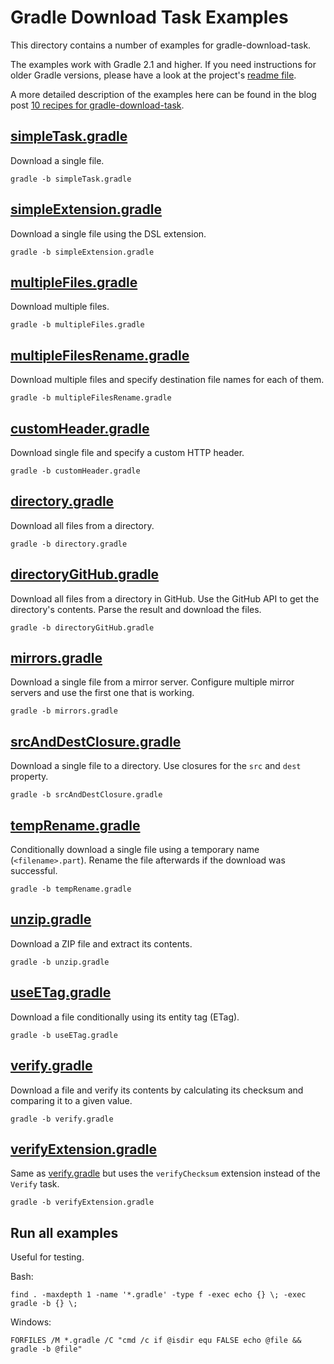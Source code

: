 Gradle Download Task Examples
=============================

This directory contains a number of examples for gradle-download-task.

The examples work with Gradle 2.1 and higher. If you need instructions
for older Gradle versions, please have a look at the project's [readme file](../README.md).

A more detailed description of the examples here can be found in the blog post
[10 recipes for gradle-download-task](http://www.michel-kraemer.com/recipes-for-gradle-download).

[simpleTask.gradle](simpleTask.gradle)
--------------------------------------

Download a single file.

    gradle -b simpleTask.gradle

[simpleExtension.gradle](simpleExtension.gradle)
------------------------------------------------

Download a single file using the DSL extension.

    gradle -b simpleExtension.gradle

[multipleFiles.gradle](multipleFiles.gradle)
--------------------------------------------

Download multiple files.

    gradle -b multipleFiles.gradle

[multipleFilesRename.gradle](multipleFilesRename.gradle)
--------------------------------------------------------

Download multiple files and specify destination file names for each of them.

    gradle -b multipleFilesRename.gradle

[customHeader.gradle](customHeader.gradle)
------------------------------------------

Download single file and specify a custom HTTP header.

    gradle -b customHeader.gradle

[directory.gradle](directory.gradle)
------------------------------------

Download all files from a directory.

    gradle -b directory.gradle

[directoryGitHub.gradle](directoryGitHub.gradle)
------------------------------------

Download all files from a directory in GitHub. Use the GitHub API to get the
directory's contents. Parse the result and download the files.

    gradle -b directoryGitHub.gradle

[mirrors.gradle](mirrors.gradle)
--------------------------------

Download a single file from a mirror server. Configure multiple mirror servers
and use the first one that is working.

    gradle -b mirrors.gradle

[srcAndDestClosure.gradle](srcAndDestClosure.gradle)
----------------------------------------------------

Download a single file to a directory. Use closures for the `src` and `dest`
property.

    gradle -b srcAndDestClosure.gradle

[tempRename.gradle](tempRename.gradle)
--------------------------------------

Conditionally download a single file using a temporary name (`<filename>.part`).
Rename the file afterwards if the download was successful.

    gradle -b tempRename.gradle

[unzip.gradle](unzip.gradle)
----------------------------

Download a ZIP file and extract its contents.

    gradle -b unzip.gradle

[useETag.gradle](useETag.gradle)
--------------------------------

Download a file conditionally using its entity tag (ETag).

    gradle -b useETag.gradle

[verify.gradle](verify.gradle)
------------------------------

Download a file and verify its contents by calculating its checksum and
comparing it to a given value.

    gradle -b verify.gradle

[verifyExtension.gradle](verifyExtension.gradle)
------------------------------------------------

Same as [verify.gradle](verify.gradle) but uses the `verifyChecksum` extension
instead of the `Verify` task.

    gradle -b verifyExtension.gradle

Run all examples
----------------

Useful for testing.

Bash:

    find . -maxdepth 1 -name '*.gradle' -type f -exec echo {} \; -exec gradle -b {} \;

Windows:

    FORFILES /M *.gradle /C "cmd /c if @isdir equ FALSE echo @file && gradle -b @file"

